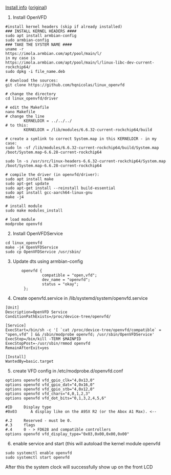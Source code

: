 
[Install info](https://forum.armbian.com/topic/32493-rockchip-rk3318-x88-pro-10-in-progress/) ([original](https://forum.armbian.com/topic/26978-csc-armbian-for-rk3318rk3328-tv-box-boards/page/26/#comment-134910))

1. Install OpenVFD
```
#install kernel headers (skip if already installed)
### INSTALL KERNEL HEADERS ####
sudo apt install armbian-config
sudo armbian-config
### TAKE THE SYSTEM NAME ####
uname -r
https://imola.armbian.com/apt/pool/main/l/
in my case is 
https://imola.armbian.com/apt/pool/main/l/linux-libc-dev-current-rockchip64/
sudo dpkg -i file_name.deb

# download the sources:
git clone https://github.com/hqnicolas/linux_openvfd

# change the directory
cd linux_openvfd/driver

# edit the Makefile
nano Makefile
# change the line
        KERNELDIR = ../../../
# to this:
        KERNELDIR = /lib/modules/6.6.32-current-rockchip64/build

# create a symlink to correct System.map in this KERNELDIR - in my case:
sudo ln -sf /lib/modules/6.6.32-current-rockchip64/build/System.map /boot/System.map-6.6.28-current-rockchip64

sudo ln -s /usr/src/linux-headers-6.6.32-current-rockchip64/System.map /boot/System.map-6.6.28-current-rockchip64

# compile the driver (in openvfd/driver):
sudo apt install make
sudo apt-get update
sudo apt-get install --reinstall build-essential
sudo apt install gcc-aarch64-linux-gnu
make -j4

# install module
sudo make modules_install

# load module
modprobe openvfd
```
2. Install OpenVFDService
```
cd linux_openvfd
make -j4 OpenVFDService
sudo cp OpenVFDService /usr/sbin/
```
3. Update dts using armbian-config
```
       openvfd {
                compatible = "open,vfd";
                dev_name = "openvfd";
                status = "okay";
        };
```
4. Create openvfd.service in /lib/systemd/system/openvfd.service
```
[Unit]
Description=OpenVFD Service
ConditionPathExists=/proc/device-tree/openvfd/

[Service]
ExecStart=/bin/sh -c '[ `cat /proc/device-tree/openvfd/compatible` = "open,vfd" ] && /sbin/modprobe openvfd; /usr/sbin/OpenVFDService'
ExecStop=/bin/kill -TERM $MAINPID
ExecStopPost=-/usr/sbin/rmmod openvfd
RemainAfterExit=yes

[Install]
WantedBy=basic.target
```
5. create VFD config in /etc/modprobe.d/openvfd.conf
```
options openvfd vfd_gpio_clk="4,0x13,0"
options openvfd vfd_gpio_dat="4,0x16,0"
options openvfd vfd_gpio_stb="4,0x12,0"
options openvfd vfd_chars="4,0,1,2,3"
options openvfd vfd_dot_bits="0,1,3,2,4,5,6"

#ID     Display type
#0x03      A display like on the A95X R2 (or the Abox A1 Max). <--

#.2     Reserved - must be 0.
#.3     flags
#.4     0 - > FD628 and compatible controllers
options openvfd vfd_display_type="0x03,0x00,0x00,0x00"
```
6. enable service and start (this will autoload the kernel module openvfd
```
sudo systemctl enable openvfd
sudo systemctl start openvfd
```
After this the system clock will successfully show up on the front LCD
